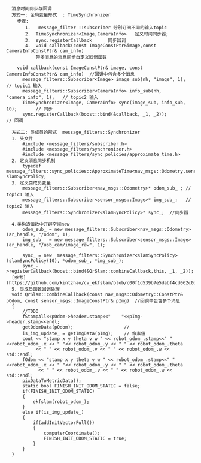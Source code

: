       消息时间同步与回调
      方式一: 全局变量形式  : TimeSynchronizer
        步骤:
           1.   message_filter ::subscriber 分别订阅不同的输入topic
           2.  TimeSynchronizer<Image,CameraInfo>   定义时间同步器;
           3.  sync.registerCallback      同步回调
           4.  void callback(const ImageConstPtr&image,const CameraInfoConstPtr& cam_info)    
               带多消息的消息同步自定义回调函数

        void callback(const ImageConstPtr& image, const CameraInfoConstPtr& cam_info)  //回调中包含多个消息  
          message_filters::Subscriber<Image> image_sub(nh, "image", 1);             // topic1 输入  
          message_filters::Subscriber<CameraInfo> info_sub(nh, "camera_info", 1);   // topic2 输入  
          TimeSynchronizer<Image, CameraInfo> sync(image_sub, info_sub, 10);       // 同步  
          sync.registerCallback(boost::bind(&callback, _1, _2));                   // 回调  

      方式二: 类成员的形式  message_filters::Synchronizer
      1. 头文件
          #include <message_filters/subscriber.h>  
          #include <message_filters/synchronizer.h>  
          #include <message_filters/sync_policies/approximate_time.h>  
      2. 定义消息同步机制
          typedef message_filters::sync_policies::ApproximateTime<nav_msgs::Odometry,sensor_msgs::Image> slamSyncPolicy; 
      3. 定义类成员变量 
          message_filters::Subscriber<nav_msgs::Odometry>* odom_sub_ ; // topic1 输入  
          message_filters::Subscriber<sensor_msgs::Image>* img_sub_;   // topic2 输入  
          message_filters::Synchronizer<slamSyncPolicy>* sync_;  //同步器

      4.类构造函数中开辟空间new
          odom_sub_ = new message_filters::Subscriber<nav_msgs::Odometry>(ar_handle, "/odom", 1);  
          img_sub_  = new message_filters::Subscriber<sensor_msgs::Image>(ar_handle, "/usb_cam/image_raw", 1);  

          sync_ = new  message_filters::Synchronizer<slamSyncPolicy>(slamSyncPolicy(10), *odom_sub_, *img_sub_);  
          sync_->registerCallback(boost::bind(&QrSlam::combineCallback,this, _1, _2));  
      [参考](https://github.com/kintzhao/cv_ekfslam/blob/c00f1d539b7e5dabf4cd062c0d871340fc9d6355/qrslam/qrslam.cpp#L67)
      5. 类成员函数回调处理
      void QrSlam::combineCallback(const nav_msgs::Odometry::ConstPtr& pOdom, const sensor_msgs::ImageConstPtr& pImg)  //回调中包含多个消息  
      {  
          //TODO  
          fStampAll<<pOdom->header.stamp<<"    "<<pImg->header.stamp<<endl;  
          getOdomData(pOdom);                   //  
          is_img_update_ = getImgData(pImg);    // 像素值  
          cout << "stamp x y theta v w " << robot_odom_.stamp<<" "<<robot_odom_.x << " "<< robot_odom_.y << " " << robot_odom_.theta  
               << " " << robot_odom_.v << " " << robot_odom_.w << std::endl;  
          fOdom << "stamp x y theta v w " << robot_odom_.stamp<<" "<<robot_odom_.x << " "<< robot_odom_.y << " " << robot_odom_.theta  
                << " " << robot_odom_.v << " " << robot_odom_.w << std::endl;  
          pixDataToMetricData();  
          static bool FINISH_INIT_ODOM_STATIC = false;  
          if(FINISH_INIT_ODOM_STATIC)  
          {  
              ekfslam(robot_odom_);  
          }  
          else if(is_img_update_)  
          {  
              if(addInitVectorFull())  
              {  
                  computerCoordinate();  
                  FINISH_INIT_ODOM_STATIC = true;  
              }  
          }  
      }

